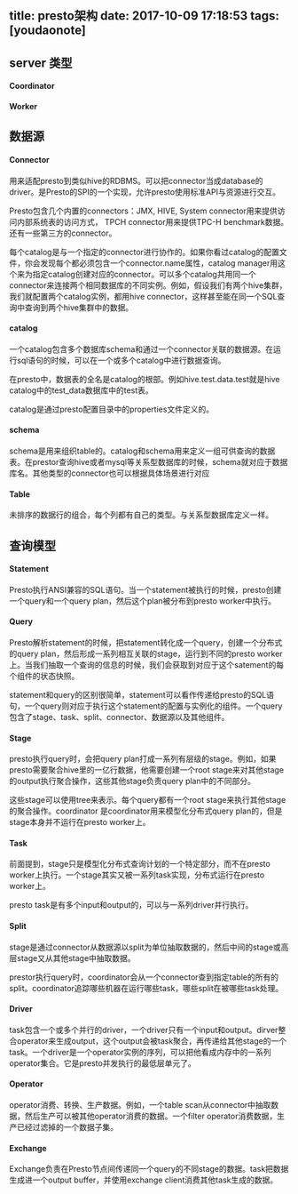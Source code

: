 
title: presto架构
date: 2017-10-09 17:18:53
tags: [youdaonote]
---

server 类型
---

#### Coordinator

#### Worker


数据源
---
#### Connector

用来适配presto到类似hive的RDBMS。可以把connector当成database的driver。是Presto的SPI的一个实现，允许presto使用标准API与资源进行交互。

Presto包含几个内置的connectors：JMX, HIVE, System connector用来提供访问内部系统表的访问方式， TPCH connector用来提供TPC-H benchmark数据。还有一些第三方的connector。


每个catalog是与一个指定的connector进行协作的。如果你看过catalog的配置文件，你会发现每个都必须包含一个connector.name属性，catalog manager用这个来为指定catalog创建对应的connector。可以多个catalog共用同一个connector来连接两个相同数据库的不同实例。例如，假设我们有两个hive集群，我们就配置两个catalog实例，都用hive connector，这样甚至能在同一个SQL查询中查询到两个hive集群中的数据。



#### catalog

一个catalog包含多个数据库schema和通过一个connector关联的数据源。在运行sql语句的时候，可以在一个或多个catalog中进行数据查询。

在presto中，数据表的全名是catalog的根部。例如hive.test.data.test就是hive catalog中的test_data数据库中的test表。

catalog是通过presto配置目录中的properties文件定义的。

#### schema
schema是用来组织table的。catalog和schema用来定义一组可供查询的数据表。在prestor查询hive或者mysql等关系型数据库的时候，schema就对应于数据库名。其他类型的connector也可以根据具体场景进行对应

#### Table
未排序的数据行的组合，每个列都有自己的类型。与关系型数据库定义一样。

查询模型
---

#### Statement
Presto执行ANSI兼容的SQL语句。当一个statement被执行的时候，presto创建一个query和一个query plan，然后这个plan被分布到presto worker中执行。

#### Query
Presto解析statement的时候，把statement转化成一个query，创建一个分布式的query plan，然后形成一系列相互关联的stage，运行到不同的presto worker上。当我们抽取一个查询的信息的时候，我们会获取到对应于这个satement的每个组件的状态快照。

statement和query的区别很简单，statement可以看作传递给presto的SQL语句，一个query则对应于执行这个statement的配置与实例化的组件。一个query包含了stage、task、split、connector、数据源以及其他组件。


#### Stage

presto执行query时，会把query plan打成一系列有层级的stage。例如，如果presto需要聚合hive里的一亿行数据，他需要创建一个root stage来对其他stage的output执行聚合操作，这些其他stage负责query plan中的不同部分。

这些stage可以使用tree来表示。每个query都有一个root stage来执行其他stage的聚合操作。coordinator 是coordinator用来模型化分布式query plan的，但是stage本身并不运行在presto worker上。


#### Task

前面提到，stage只是模型化分布式查询计划的一个特定部分，而不在presto worker上执行。一个stage其实又被一系列task实现，分布式运行在presto worker上。

presto task是有多个input和output的，可以与一系列driver并行执行。

#### Split

stage是通过connector从数据源以split为单位抽取数据的，然后中间的stage或高层stage又从其他stage中抽取数据。

prestor执行query时，coordinator会从一个connector查到指定table的所有的split。coordinator追踪哪些机器在运行哪些task，哪些split在被哪些task处理。


#### Driver
task包含一个或多个并行的driver，一个driver只有一个input和output。dirver整合operator来生成output，这个output会被task聚合，再传递给其他stage的一个task。一个driver是一个operator实例的序列，可以把他看成内存中的一系列operator集合。它是presto并发执行的最低层单元了。


#### Operator
operator消费、转换、生产数据。例如，一个table scan从connector中抽取数据，然后生产可以被其他operator消费的数据。一个filter operator消费数据，生产已经过滤掉的一个数据子集。

#### Exchange

Exchange负责在Presto节点间传递同一个query的不同stage的数据。task把数据生成进一个output buffer，并使用exchange client消费其他task生成的数据。
